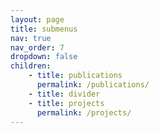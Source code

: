 ```yaml
---
layout: page
title: submenus
nav: true
nav_order: 7
dropdown: false
children:
    - title: publications
      permalink: /publications/
    - title: divider
    - title: projects
      permalink: /projects/
---
```

